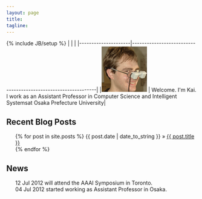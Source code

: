 ```yaml
---
layout: page
title: 
tagline: 
---
```

{% include JB/setup %}
|                     |                                                               |
|---------------------|---------------------------------------------------------------|
|![me](/imgs/kai.png) | Welcome. I'm Kai. I work as an Assistant Professor in Computer Science and Intelligent Systemsat Osaka Prefecture University|

## Recent Blog Posts 
<ul class="posts">
  {% for post in site.posts %}
    <span>{{ post.date | date_to_string }}</span>   &raquo; <a href="{{ BASE_PATH }}{{ post.url }}">{{ post.title }}</a> <br />
  {% endfor %}
</ul>

## News
<ul class="news">
 <span>12 Jul 2012</span> will attend the AAAI Symposium in Toronto. <br/>
 <span>04 Jul 2012</span> started working as Assistant Professor in Osaka.<br/>

 </ul>



